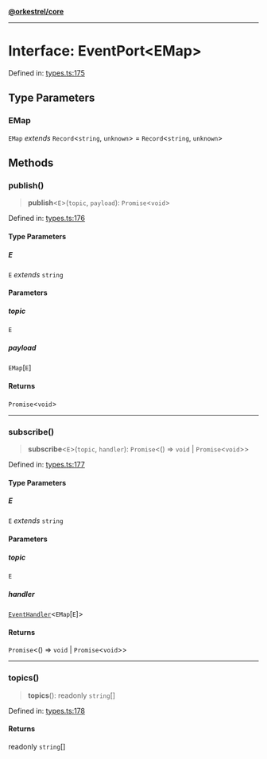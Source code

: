 [**@orkestrel/core**](../index.md)

***

# Interface: EventPort\<EMap\>

Defined in: [types.ts:175](https://github.com/orkestrel/core/blob/076093e61b67cd3d4198b173439f047ddbc97abc/src/types.ts#L175)

## Type Parameters

### EMap

`EMap` *extends* `Record`\<`string`, `unknown`\> = `Record`\<`string`, `unknown`\>

## Methods

### publish()

> **publish**\<`E`\>(`topic`, `payload`): `Promise`\<`void`\>

Defined in: [types.ts:176](https://github.com/orkestrel/core/blob/076093e61b67cd3d4198b173439f047ddbc97abc/src/types.ts#L176)

#### Type Parameters

##### E

`E` *extends* `string`

#### Parameters

##### topic

`E`

##### payload

`EMap`\[`E`\]

#### Returns

`Promise`\<`void`\>

***

### subscribe()

> **subscribe**\<`E`\>(`topic`, `handler`): `Promise`\<() => `void` \| `Promise`\<`void`\>\>

Defined in: [types.ts:177](https://github.com/orkestrel/core/blob/076093e61b67cd3d4198b173439f047ddbc97abc/src/types.ts#L177)

#### Type Parameters

##### E

`E` *extends* `string`

#### Parameters

##### topic

`E`

##### handler

[`EventHandler`](../type-aliases/EventHandler.md)\<`EMap`\[`E`\]\>

#### Returns

`Promise`\<() => `void` \| `Promise`\<`void`\>\>

***

### topics()

> **topics**(): readonly `string`[]

Defined in: [types.ts:178](https://github.com/orkestrel/core/blob/076093e61b67cd3d4198b173439f047ddbc97abc/src/types.ts#L178)

#### Returns

readonly `string`[]
